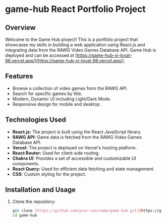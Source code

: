 # game-hub React Portfolio Project

## Overview

Welcome to the Game Hub project! This is a portfolio project that showcases my skills in building a web application using React.js and integrating data from the RAWG Video Games Database API. Game Hub is deployed and can be accessed at [https://game-hub-xi-lovat-86.vercel.app/](https://game-hub-xi-lovat-86.vercel.app/).

## Features

- Browse a collection of video games from the RAWG API.
- Search for specific games by title.
- Modern, Dynamic UI including Light/Dark Mode.
- Responsive design for mobile and desktop.

## Technologies Used

- **React.js:** The project is built using the React JavaScript library.
- **RAWG API:** Game data is fetched from the RAWG Video Games Database API.
- **Vercel:** The project is deployed on Vercel's hosting platform.
- **React Router:** Used for client-side routing.
- **Chakra UI:** Provides a set of accessible and customizable UI components.
- **React Query:** Used for efficient data fetching and state management.
- **CSS:** Custom styling for the project.

## Installation and Usage

1. Clone the repository:

   ```bash
   git clone [https://github.com/your-username/game-hub.git](https://github.com/Motunrayo-O/game-hub.git)https://github.com/Motunrayo-O/game-hub.git
   cd game-hub

